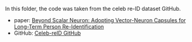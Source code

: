 In this folder, the code was taken from the celeb re-ID dataset GitHub.

- paper: [Beyond Scalar Neuron: Adopting Vector-Neuron Capsules for Long-Term Person Re-Identification](https://ieeexplore.ieee.org/stamp/stamp.jsp?arnumber=8873614)
- GitHub: [Celeb-reID GitHub](https://github.com/Huang-3/Celeb-reID)